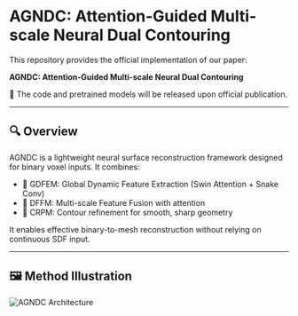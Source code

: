 # AGNDC: Attention-Guided Multi-scale Neural Dual Contouring

This repository provides the official implementation of our paper:

**AGNDC: Attention-Guided Multi-scale Neural Dual Contouring**

🚧 The code and pretrained models will be released upon official publication.

---

## 🔍 Overview

AGNDC is a lightweight neural surface reconstruction framework designed for binary voxel inputs. It combines:

- 🎯 GDFEM: Global Dynamic Feature Extraction (Swin Attention + Snake Conv)
- 🔄 DFFM: Multi-scale Feature Fusion with attention
- 🧩 CRPM: Contour refinement for smooth, sharp geometry

It enables effective binary-to-mesh reconstruction without relying on continuous SDF input.

---

## 🖼️ Method Illustration

![AGNDC Architecture](assets/architecture.png)
